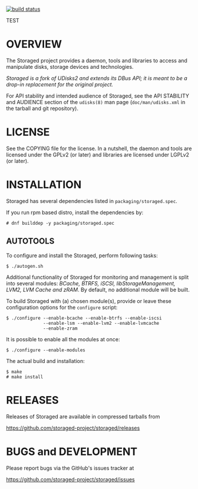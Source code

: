 [![build status](https://phatina.fedorapeople.org/jenkins/storaged/build.svg)](https://phatina.fedorapeople.org/jenkins/storaged/build.log)

TEST

OVERVIEW
========

The Storaged project provides a daemon, tools and libraries to access and
manipulate disks, storage devices and technologies.

*Storaged is a fork of UDisks2 and extends its DBus API; it is meant to be a
drop-in replacement for the original project.*

For API stability and intended audience of Storaged, see the API STABILITY and
AUDIENCE section of the `udisks(8)` man page (`doc/man/udisks.xml` in the
tarball and git repository).


LICENSE
=======

See the COPYING file for the license. In a nutshell, the daemon and tools are
licensed under the GPLv2 (or later) and libraries are licensed under LGPLv2 (or
later).


INSTALLATION
============

Storaged has several dependencies listed in `packaging/storaged.spec`.

If you run rpm based distro, install the dependencies by:

    # dnf builddep -y packaging/storaged.spec

AUTOTOOLS
---------

To configure and install the Storaged, perform following tasks:

    $ ./autogen.sh

Additional functionality of Storaged for monitoring and management is split
into several modules: *BCache, BTRFS, iSCSI, libStorageManagement, LVM2, LVM
Cache and zRAM*. By default, no additional module will be built.

To build Storaged with (a) chosen module(s), provide or leave these
configuration options for the `configure` script:

    $ ./configure --enable-bcache --enable-btrfs --enable-iscsi
                  --enable-lsm --enable-lvm2 --enable-lvmcache
                  --enable-zram

It is possible to enable all the modules at once:

    $ ./configure --enable-modules

The actual build and installation:

    $ make
    # make install

RELEASES
========

Releases of Storaged are available in compressed tarballs from

 https://github.com/storaged-project/storaged/releases


BUGS and DEVELOPMENT
====================

Please report bugs via the GitHub's issues tracker at

 https://github.com/storaged-project/storaged/issues

